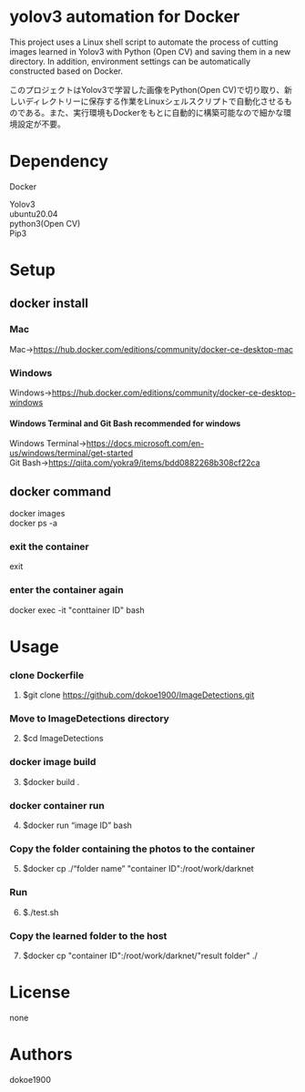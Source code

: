 # yolov3 automation for Docker

This project uses a Linux shell script to automate the process of cutting images learned in Yolov3 with Python (Open CV) and saving them in a new directory. In addition, environment settings can be automatically constructed based on Docker.

このプロジェクトはYolov3で学習した画像をPython(Open CV)で切り取り、新しいディレクトリーに保存する作業をLinuxシェルスクリプトで自動化させるものである。また、実行環境もDockerをもとに自動的に構築可能なので細かな環境設定が不要。

# Dependency
Docker

Yolov3  
ubuntu20.04  
python3(Open CV)  
Pip3  

# Setup

## docker install

### Mac  
Mac→https://hub.docker.com/editions/community/docker-ce-desktop-mac

### Windows  
Windows→https://hub.docker.com/editions/community/docker-ce-desktop-windows  

#### Windows Terminal and Git Bash recommended for windows
Windows Terminal→https://docs.microsoft.com/en-us/windows/terminal/get-started  
Git Bash→https://qiita.com/yokra9/items/bdd0882268b308cf22ca

## docker command
docker images  
docker ps -a

### exit the container
exit

### enter the container again
docker exec -it "conttainer ID" bash

# Usage
### clone Dockerfile
1. $git clone https://github.com/dokoe1900/ImageDetections.git

### Move to ImageDetections directory  
2. $cd ImageDetections

### docker image build
3. $docker build .

### docker container run
4. $docker run “image ID” bash

### Copy the folder containing the photos to the container
5. $docker cp ./“folder name” "container ID":/root/work/darknet

### Run
6. $./test.sh

### Copy the learned folder to the host
7. $docker cp "container ID":/root/work/darknet/"result folder" ./

# License
none

# Authors
dokoe1900

